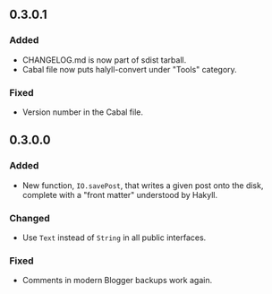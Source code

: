 ## 0.3.0.1

### Added
- CHANGELOG.md is now part of sdist tarball.
- Cabal file now puts halyll-convert under "Tools" category.

### Fixed
- Version number in the Cabal file.


## 0.3.0.0

### Added
- New function, `IO.savePost`, that writes a given post onto the disk, complete
    with a "front matter" understood by Hakyll.

### Changed
- Use `Text` instead of `String` in all public interfaces.

### Fixed
- Comments in modern Blogger backups work again.
